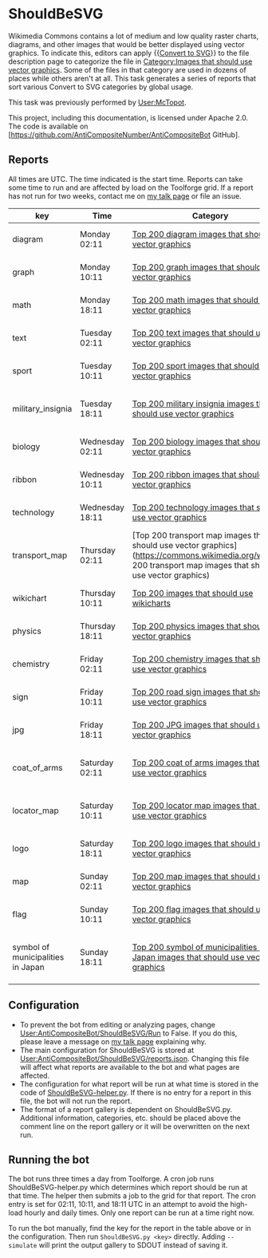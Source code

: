 # ShouldBeSVG
Wikimedia Commons contains a lot of medium and low quality raster charts, diagrams, and other images that would be better displayed using vector graphics. To indicate this, editors can apply {{[Convert to SVG](https://commons.wikimedia.org/wiki/Template:Convert_to_SVG)}} to the file description page to categorize the file in [Category:Images that should use vector graphics](https://commons.wikimedia.org/wiki/Category:Images_that_should_use_vector_graphics). Some of the files in that category are used in dozens of places while others aren't at all. This task generates a series of reports that sort various Convert to SVG categories by global usage.

This task was previously performed by [User:McTopot](https://commons.wikimedia.org/wiki/User:McTopot).

This project, including this documentation, is licensed under Apache 2.0. The code is available on [https://github.com/AntiCompositeNumber/AntiCompositeBot GitHub].

## Reports
All times are UTC. The time indicated is the start time. Reports can take some time to run and are affected by load on the Toolforge grid. If a report has not run for two weeks, contact me on [my talk page](https://commons.wikimedia.org/wiki/User_talk:AntiCompositeNumber) or file an issue.


| key | Time | Category | Report gallery |
|-----|------|----------|----------------|
| diagram | Monday 02:11 | [Top 200 diagram images that should use vector graphics](https://commons.wikimedia.org/wiki/Top_200_diagram_images_that_should_use_vector_graphics) | [Category:Diagram images that should use vector graphics](https://commons.wikimedia.org/wiki/Category:Diagram_images_that_should_use_vector_graphics) |
| graph | Monday 10:11 | [Top 200 graph images that should use vector graphics](https://commons.wikimedia.org/wiki/Top_200_graph_images_that_should_use_vector_graphics) | [Category:Graph images that should use vector graphics](https://commons.wikimedia.org/wiki/Category:Graph_images_that_should_use_vector_graphics) |
| math | Monday 18:11 | [Top 200 math images that should use vector graphics](https://commons.wikimedia.org/wiki/Top_200_math_images_that_should_use_vector_graphics) | [Category:Math images that should use vector graphics](https://commons.wikimedia.org/wiki/Category:Math_images_that_should_use_vector_graphics) |
| text | Tuesday 02:11 | [Top 200 text images that should use vector graphics](https://commons.wikimedia.org/wiki/Top_200_text_images_that_should_use_vector_graphics) | [Category:Text images that should use vector graphics](https://commons.wikimedia.org/wiki/Category:Text_images_that_should_use_vector_graphics) |
| sport | Tuesday 10:11 | [Top 200 sport images that should use vector graphics](https://commons.wikimedia.org/wiki/Top_200_sport_images_that_should_use_vector_graphics) | [Category:Sport images that should use vector graphics](https://commons.wikimedia.org/wiki/Category:Sport_images_that_should_use_vector_graphics) |
| military_insignia | Tuesday 18:11 | [Top 200 military insignia images that should use vector graphics](https://commons.wikimedia.org/wiki/Top_200_military_insignia_images_that_should_use_vector_graphics) | [Category:Military insignia images that should use vector graphics](https://commons.wikimedia.org/wiki/Category:Military_insignia_images_that_should_use_vector_graphics) |
| biology | Wednesday 02:11 | [Top 200 biology images that should use vector graphics](https://commons.wikimedia.org/wiki/Top_200_biology_images_that_should_use_vector_graphics) | [Category:Biology images that should use vector graphics](https://commons.wikimedia.org/wiki/Category:Biology_images_that_should_use_vector_graphics) |
| ribbon | Wednesday 10:11 | [Top 200 ribbon images that should use vector graphics](https://commons.wikimedia.org/wiki/Top_200_ribbon_images_that_should_use_vector_graphics) | [Category:Ribbon images that should use vector graphics](https://commons.wikimedia.org/wiki/Category:Ribbon_images_that_should_use_vector_graphics) |
| technology | Wednesday 18:11 | [Top 200 technology images that should use vector graphics](https://commons.wikimedia.org/wiki/Top_200_technology_images_that_should_use_vector_graphics) | [Category:Technology images that should use vector graphics](https://commons.wikimedia.org/wiki/Category:Technology_images_that_should_use_vector_graphics) |
| transport_map | Thursday 02:11 | [Top 200 transport map images that should use vector graphics](https://commons.wikimedia.org/wiki/Top 200 transport map images that should use vector graphics) | [Category:Transport map images that should use vector graphics](https://commons.wikimedia.org/wiki/Category:Transport_map_images_that_should_use_vector_graphics) |
| wikichart | Thursday 10:11 | [Top 200 images that should use wikicharts](https://commons.wikimedia.org/wiki/Top_200_images_that_should_use_wikicharts) | [Category:Images which should use wikicharts](https://commons.wikimedia.org/wiki/Category:Images_which_should_use_wikicharts) |
| physics | Thursday 18:11 | [Top 200 physics images that should use vector graphics](https://commons.wikimedia.org/wiki/Top_200_physics_images_that_should_use_vector_graphics) | [Category:Physics images that should use vector graphics](https://commons.wikimedia.org/wiki/Category:Physics_images_that_should_use_vector_graphics) |
| chemistry | Friday 02:11 | [Top 200 chemistry images that should use vector graphics](https://commons.wikimedia.org/wiki/Top_200_chemistry_images_that_should_use_vector_graphics) | [Category:Chemistry images that should use vector graphics](https://commons.wikimedia.org/wiki/Category:Chemistry_images_that_should_use_vector_graphics) |
| sign | Friday 10:11 | [Top 200 road sign images that should use vector graphics](https://commons.wikimedia.org/wiki/Top_200_road_sign_images_that_should_use_vector_graphics) | [Category:Road sign images that should use vector graphics](https://commons.wikimedia.org/wiki/Category:Road_sign_images_that_should_use_vector_graphics) |
| jpg | Friday 18:11 | [Top 200 JPG images that should use vector graphics](https://commons.wikimedia.org/wiki/Top_200_JPG_images_that_should_use_vector_graphics) | [Category:JPG images that should use vector graphics](https://commons.wikimedia.org/wiki/Category:JPG_images_that_should_use_vector_graphics) |
| coat_of_arms | Saturday 02:11 | [Top 200 coat of arms images that should use vector graphics](https://commons.wikimedia.org/wiki/Top_200_coat_of_arms_images_that_should_use_vector_graphics) | [Category:Coat of arms images that should use vector graphics](https://commons.wikimedia.org/wiki/Category:Coat_of_arms_images_that_should_use_vector_graphics) |
| locator_map | Saturday 10:11 | [Top 200 locator map images that should use vector graphics](https://commons.wikimedia.org/wiki/Top_200_locator_map_images_that_should_use_vector_graphics) | [Category:Locator map images that should use vector graphics](https://commons.wikimedia.org/wiki/Category:Locator_map_images_that_should_use_vector_graphics) |
| logo | Saturday 18:11 | [Top 200 logo images that should use vector graphics](https://commons.wikimedia.org/wiki/Top_200_logo_images_that_should_use_vector_graphics) | [Category:Logo images that should use vector graphics](https://commons.wikimedia.org/wiki/Category:Logo_images_that_should_use_vector_graphics) |
| map | Sunday 02:11 | [Top 200 map images that should use vector graphics](https://commons.wikimedia.org/wiki/Top_200_map_images_that_should_use_vector_graphics) | [Category:Map images that should use vector graphics](https://commons.wikimedia.org/wiki/Category:Map_images_that_should_use_vector_graphics) |
| flag | Sunday 10:11 | [Top 200 flag images that should use vector graphics](https://commons.wikimedia.org/wiki/Top_200_flag_images_that_should_use_vector_graphics) | [Category:Flag images that should use vector graphics](https://commons.wikimedia.org/wiki/Category:Flag_images_that_should_use_vector_graphics) |
| symbol of municipalities in Japan | Sunday 18:11 | [Top 200 symbol of municipalities in Japan images that should use vector graphics](https://commons.wikimedia.org/wiki/Top_200_symbol_of_municipalities_in_Japan_images_that_should_use_vector_graphics) | [Top 200 symbol of municipalities in Japan images that should use vector graphics](https://commons.wikimedia.org/wiki/Top_200_symbol_of_municipalities_in_Japan_images_that_should_use_vector_graphics) |

## Configuration
* To prevent the bot from editing or analyzing pages, change [User:AntiCompositeBot/ShouldBeSVG/Run](https://commons.wikimedia.org/wiki/User:AntiCompositeBot/ShouldBeSVG/Run) to False. If you do this, please leave a message on [my talk page](https://commons.wikimedia.org/wiki/User:AntiCompositeNumber) explaining why. 
* The main configuration for ShouldBeSVG is stored at [User:AntiCompositeBot/ShouldBeSVG/reports.json](https://commons.wikimedia.org/wiki/User:AntiCompositeBot/ShouldBeSVG/reports.json). Changing this file will affect what reports are available to the bot and what pages are affected. 
* The configuration for what report will be run at what time is stored in the code of [ShouldBeSVG-helper.py](https://github.com/AntiCompositeNumber/AntiCompositeBot/blob/master/ShouldBeSVG-helper.py). If there is no entry for a report in this file, the bot will not run the report.
* The format of a report gallery is dependent on ShouldBeSVG.py. Additional information, categories, etc. should be placed above the comment line on the report gallery or it will be overwritten on the next run.

## Running the bot
The bot runs three times a day from Toolforge. A cron job runs ShouldBeSVG-helper.py which determines which report should be run at that time. The helper then submits a job to the grid for that report. The cron entry is set for 02:11, 10:11, and 18:11 UTC in an attempt to avoid the high-load hourly and daily times. Only one report can be run at a time right now.

To run the bot manually, find the key for the report in the table above or in the configuration. Then run `ShouldBeSVG.py <key>` directly. Adding `--simulate` will print the output gallery to SDOUT instead of saving it. 
 
